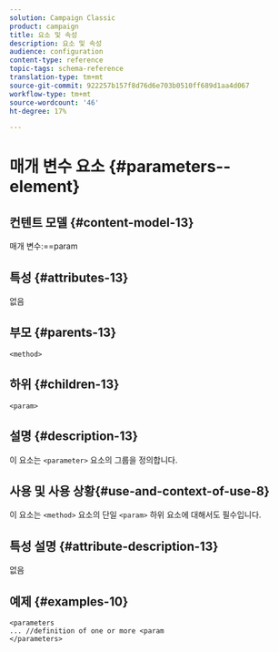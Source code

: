 ```yaml
---
solution: Campaign Classic
product: campaign
title: 요소 및 속성
description: 요소 및 속성
audience: configuration
content-type: reference
topic-tags: schema-reference
translation-type: tm+mt
source-git-commit: 922257b157f8d76d6e703b0510ff689d1aa4d067
workflow-type: tm+mt
source-wordcount: '46'
ht-degree: 17%

---
```



# 매개 변수 요소 {#parameters--element}

## 컨텐트 모델 {#content-model-13}

매개 변수:==param

## 특성 {#attributes-13}

없음

## 부모 {#parents-13}

`<method>`

## 하위 {#children-13}

`<param>`

## 설명 {#description-13}

이 요소는 `<parameter>` 요소의 그룹을 정의합니다.

## 사용 및 사용 상황{#use-and-context-of-use-8}

이 요소는 `<method>` 요소의 단일 `<param>` 하위 요소에 대해서도 필수입니다.

## 특성 설명 {#attribute-description-13}

없음

## 예제 {#examples-10}

```
<parameters
... //definition of one or more <param
</parameters>
```
